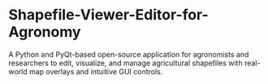 # Shapefile-Viewer-Editor-for-Agronomy
A Python and PyQt-based open-source application for agronomists and researchers to edit, visualize, and manage agricultural shapefiles with real-world map overlays and intuitive GUI controls.
